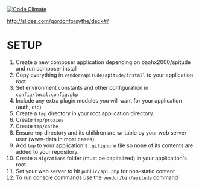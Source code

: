 [![Code Climate](https://codeclimate.com/github/baohx2000/apitude/badges/gpa.svg)](https://codeclimate.com/github/baohx2000/apitude)

http://slides.com/gordonforsythe/deck#/

SETUP
=====

1. Create a new composer application depending on baohx2000/apitude and run composer install
1. Copy everything in `vendor/apitude/apitude/install` to your application root
  1. Set environment constants and other configuration in `config/local.config.php`
  1. Include any extra plugin modules you will want for your application (auth, etc)
1. Create a `tmp` directory in your root application directory.
  1. Create `tmp/proxies`
  1. Create `tmp/cache`
  1. Ensure `tmp` directory and its children are writable by your web server user (www-data in most cases).
  1. Add `tmp` to your application's `.gitignore` file so none of its contents are added to your repository.
1. Create a `Migrations` folder (must be capitalized) in your application's root.
1. Set your web server to hit `public/api.php` for non-static content
1. To run console commands use the `vendor/bin/apitude` command
